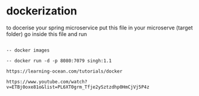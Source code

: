 # dockerization
to docerise your spring microservice
put this file in your microserve (target folder)
go inside this file and run 

 ```docker build -t singh:1.1 .
 
 -- docker images 
 
 -- docker run -d -p 8080:7079 singh:1.1
 
 https://learning-ocean.com/tutorials/docker

https://www.youtube.com/watch?v=ETBj0oxe81o&list=PL6XT0grm_Tfje2ySztzdhp0HmCjVj5P4z

